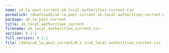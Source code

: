 ```yaml
---
name: uk-la-past-current-uk-local-authorities-current-csv
permalink: /downloads/uk-la-past-current-uk-local-authorities-current-csv/0_1_1
package: uk_la_past_current
title: uk_local_authorities_current
filename: uk_local_authorities_current.csv
version: 0.1.1
full_version: 0.1.1
file: /data/uk_la_past_current/0.1.1/uk_local_authorities_current.csv
---
```

